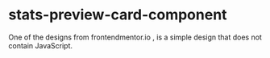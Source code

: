 # stats-preview-card-component
 One of the designs from frontendmentor.io , is a simple design that does not contain JavaScript.

